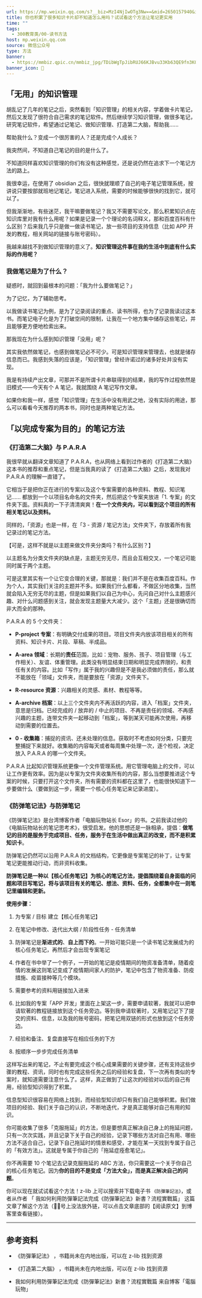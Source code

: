 ```yaml
---
url: https://mp.weixin.qq.com/s?__biz=MzI4NjIwOTg3Nw==&mid=2650157940&idx=1&sn=bd3a985fc384dcec09b1064cbbd23352&chksm=f3e2f14ec49578589e0d9306c1bd3807df873ac9a0855503813a25b6e4461bdf391b1816cfba&mpshare=1&scene=1&srcid=1111iCmWaA5BFnOC9KsO0dcr&sharer_shareinfo=9ce2f401c330e80dbdcca45eef8a815c&sharer_shareinfo_first=9ce2f401c330e80dbdcca45eef8a815c#rd
title: 你也积累了很多知识卡片却不知道怎么用吗？试试看这个方法让笔记更实用
time: ""
tags:
  - 300教育类/00-读书方法
host: mp.weixin.qq.com
source: 微信公众号
type: 方法
banner:
  - https://mmbiz.qpic.cn/mmbiz_jpg/TDibWgTpJibRUJ66KJBvu33Kb63QE9fn3KOfFT01fhKPc2WEc4NYRfUBb5zpdxcTiaxkU8QKhmNUDy1TgKEOUkmsg/0?wx_fmt=jpeg
banner_icon: 🔖
---
```

## 「无用」的知识管理

胡乱记了几年的笔记之后，突然看到「知识管理」的相关内容，学着做卡片笔记，然后又发现了很符合自己需求的笔记软件。然后继续学习知识管理，做很多笔记，研究笔记软件，希望通过记笔记、做知识管理、打造第二大脑，帮助我......

帮助我什么？变成一个很厉害的人？还是完成个人成长？

我突然间，不知道自己笔记的目的是什么了。

不知道同样喜欢知识管理的你们有没有这种感觉，还是说仍然在追求下一个笔记方法的路上。

我很幸运，在使用了 obsidian 之后，很快就理顺了自己的电子笔记管理系统，按讲说只要按部就班地记笔记，笔记进入系统，需要的时候能够很快的找到它，就可以了。

但我渐渐地，有些迷茫，我干嘛要做笔记？我又不需要写论文，那么积累知识点在知识库里对我有什么用呢？如果是记录一个个理论的名词释义，那和百度百科有什么区别？后来我几乎只是做一做读书笔记，放一些项目的支持信息（比如 APP 开发的教程，相关网站的链接与账号密码）。

我越来越找不到做知识管理的意义了。**知识管理这件事在我的生活中到底有什么实际的作用呢？**

### 我做笔记是为了什么？

疑惑时，就回到最根本的问题：「我为什么要做笔记？」

为了记忆，为了辅助思考。

以我做读书笔记为例，是为了记录阅读的重点、读书所得，也为了记录我读过这本书。而笔记电子化是为了打破空间的限制，让我在一个地方集中储存这些笔记，并且能够更方便地检索出来。

那我现在为什么感到知识管理「没用」呢？

其实我依然做笔记，也感到做笔记必不可少。可是知识管理来管理去，也就是储存信息而已。我感到失落的应该是，「知识管理」曾经许诺过的诸多好处并没有实现。

我是有持续产出文章，可那并不是所谓卡片串联得到的结果，我的写作过程依然是旧模式——今天有个 A 笔记，我就围绕 A 笔记写作文章。

如果你和我一样，感觉「知识管理」在生活中没有用武之地，没有实际的用途，那么可以看看今天推荐的两本书，同时也是两种笔记方法。

## 「以完成专案为目的」的笔记方法

### 《打造第二大脑》与 P.A.R.A

我很早就从翻译文章知道了 P.A.R.A，也从网络上看到过作者的《打造第二大脑》这本书的推荐和重点笔记，但是当我真的读了《打造第二大脑》之后，发现我对 P.A.R.A 的理解一直错了。

它相当于是把你正在进行的专案以及这个专案需要的各种资料、教程、知识笔记...... 都放到一个以项目名命名的文件夹，然后把这个专案夹放进「1. 专案」的文件夹下面。资料真的一下子清清爽爽！**在一个文件夹内，可以看到这个项目的所有相关笔记以及资料。**

同样的，「资源」也是一样，在「3 - 资源 / 笔记方法」文件夹下，存放着所有我记录过的笔记方法。

【可是，这样不就是以主题来做文件夹分类吗？有什么区别？】

以主题名为分类文件夹的缺点是，主题无穷无尽，而且会互相交叉，一个笔记可能同时属于两个主题。

可是这里其实有一个让它变合理的关键，那就是：我们并不是在收集百度百科。作为个人，其实我们关注的主题并不多。如果我们什么都看，不做区分地收集，当然就会陷入无穷无尽的主题，但是如果我们以自己为中心，先问自己对什么主题感兴趣、对什么问题感到关注，就会发现主题量大大减少。这个「主题」还是很确切而非大而全的那种。

P.A.R.A 的 5 个文件夹：

*   **P-project 专案**：有明确交付成果的项目。项目文件夹内放该项目相关的所有资料、知识卡片、片段、草稿、半成品。
    
*   **A-area 领域**：长期的**责任**范围，比如：宠物、服务、孩子、项目管理（与工作相关）、友谊、体重管理。此类没有明显结束日期和明显完成界限的，和责任有关的内容。比如「写作」属于我的兴趣但是不是我必须做的责任，那么就不能放在「领域」文件夹，而是要放在「资源」文件夹下。
    
*   **R-resource 资源**：兴趣相关的灵感、素材、教程等等。
    
*   **A-archive 档案**：以上三个文件夹内不再活跃的内容，进入「档案」文件夹，意思是归档。已经完成的 / 放弃的 / 中止的项目、不再是责任的领域、不再感兴趣的主题，连带文件夹一起移动到「档案」，等到某天可能再次使用，再移动到需要的位置去。
    
*   **0 - 收集箱**：捕捉的资讯、还未处理的信息。获取时不考虑如何分类，只要完整捕捉下来就好。收集箱的内容每天或者每周集中处理一次，逐个检视，决定放入 P.A.R.A 的哪一个文件夹。
    

P.A.R.A 比起知识管理系统更像一个文件管理系统。用它管理电脑上的文件，可以让工作更有效率。因为是以专案为文件夹收集所有的内容，那么当想要推进这个专案的时候，只要打开这个文件夹，所有需要的资料都在这里了，也能很快知道下一步要做什么（要做到这一步，需要一个核心任务笔记来记录进度）。

### 《防弹笔记法》与防弹笔记

《防弹笔记法》是台湾博客作者「电脑玩物站长 Esor」的书。之前我读过他的《电脑玩物站长的笔记思考术》，很受启发。他的思想还是一脉相承，提倡：**做笔记的目的是服务于完成项目、任务，服务于在生活中做出真正的改变，而不是积累知识卡**。

防弹笔记仍然可以沿用 P.A.R.A 的文档结构，它更像是专案笔记的补丁，让专案笔记更能推动行动，而非资料收集。

**防弹笔记是一种以【核心任务笔记】为核心的笔记方法，提倡围绕着自身面临的问题和项目写笔记，将与该项目有关的笔记、想法、资料、任务，全都集中在一则笔记里编辑和更新。**

**使用步骤：**

1.  为专案 / 目标 建立【核心任务笔记】
    
2.  在笔记中修改、迭代出大纲 / 阶段性任务 - 任务清单
    

1.  防弹笔记是**渐进式的**、**自上而下的**。一开始可能只是一个读书笔记发展成为的核心任务笔记，再然后才会出现专案笔记
    
2.  作者在书中举了一个例子，一开始的笔记是疫情期间的物资准备清单，随着疫情的发展这则笔记变成了疫情期间家人的防护，笔记中包含了物资准备、防疫措施、疫苗接种等几个模块。
    

4.  需要参考的资料用链接加入进来
    

1.  比如我的专案「APP 开发」里面在上架这一步，需要申请软著，我就可以把申请软著的教程链接放到这个任务旁边。等到我申请软著时，又用笔记记下了提交的资料、信息，以及我的账号密码，把笔记用双链的形式也放到这个任务旁边。
    

6.  经验和备注、复盘直接写在相应任务的下方
    
7.  按顺序一步步完成任务清单
    

这样写出来的笔记，不止有要完成这个核心成果需要的关键步骤，还有支持这些步骤的教程、资讯，同时也有完成这些任务之后的经验和复盘，下一次再有类似的专案时，就知道需要注意什么了。这样，真正做到了让这次的经验对以后的自己有用，经验型知识得到了积累。

信息型知识很容易在网络上找到，而经验型知识却只有我们自己能够积累。我们做项目的经验、我们关于自己的认识，不断地迭代，才是真正能够对自己有用的知识。

你可能收集了很多「克服拖延」的方法，但是要想真正解决自己身上的拖延问题，只有一次次实践，并且记录下关于自己的经验，记录下哪些方法对自己有用、哪些方法不适合自己，记录下自己拖延时的情景和感受，才能在某一天找到专属于自己的「有效方法」。这就是专属于你自己的「拖延症痊愈笔记」。

你不再需要 10 个笔记去记录克服拖延的 ABC 方法，你只需要这一个关于你自己的核心任务笔记。因为**你的目的不是变成「方法大全」，而是真正解决自己的问题**。

你可以现在就试试看这个方法！z-lib 上可以搜索并下载电子书 `《防彈筆記法》`，或者从作者 「 我如何利用防彈筆記法完成《防彈筆記法》新書？流程實戰篇」 这篇文章了解这个方法（👸🏻号上没法放外链，可以点击文章底部的【阅读原文】到博客里查看链接）。

* * *

## 参考资料

*   《防彈筆記法》 ，书籍尚未在内地出版，可以在 z-lib 找到资源
    
*   《打造第二大腦》 ，书籍尚未在内地出版，可以在 z-lib 找到资源
    
*   我如何利用防彈筆記法完成《防彈筆記法》新書？流程實戰篇 来自博客「電腦玩物」